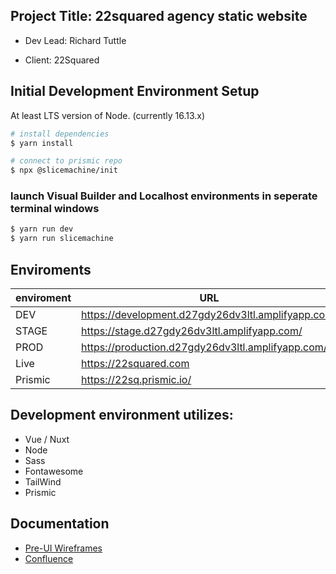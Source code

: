 ## Project Title: 22squared agency static website
* Dev Lead: Richard Tuttle
- Client: 22Squared

## Initial Development Environment Setup
At least LTS version of Node. (currently 16.13.x)

```bash
# install dependencies
$ yarn install

# connect to prismic repo
$ npx @slicemachine/init
```
### launch Visual Builder and Localhost environments in seperate terminal windows
```bash
$ yarn run dev
$ yarn run slicemachine
```
  
## Enviroments

| enviroment | URL                                                 |
| ---------- | --------------------------------------------------- |
| DEV        | https://development.d27gdy26dv3ltl.amplifyapp.com/  |
| STAGE      | https://stage.d27gdy26dv3ltl.amplifyapp.com/        |
| PROD       | https://production.d27gdy26dv3ltl.amplifyapp.com/   |
| Live       | https://22squared.com                               |
| Prismic    | https://22sq.prismic.io/                            |
## Development environment utilizes:

- Vue / Nuxt
- Node
- Sass
- Fontawesome
- TailWind
- Prismic

## Documentation
- [Pre-UI Wireframes](https://www.figma.com/proto/jZTTWbhyxblcXwZJr1vund/22squared-website-ux-2021?page-i%5B%E2%80%A6%5D264=&node-id=19%3A848&viewport=241%2C48%2C0.13&scaling=min-zoom)
- [Confluence](https://22squared.atlassian.net/wiki/spaces/TEC/pages/2107015172/Project+Overview)

